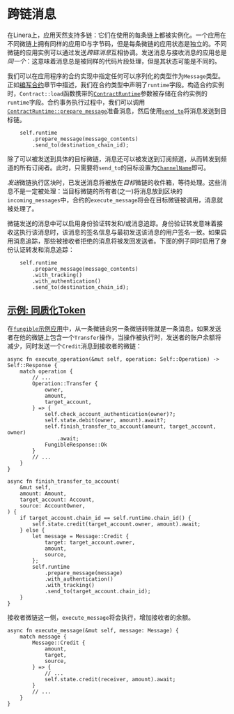 # 跨链消息

在Linera上，应用天然支持多链：它们在使用的每条链上都被实例化。一个应用在不同微链上拥有同样的应用ID与字节码，但是每条微链的应用状态是独立的。不同微链的应用实例可以通过发送*跨链消息*互相协调。发送消息与接收消息的应用总是*同一个*：这意味着消息总是被同样的代码片段处理，但是其状态可能是不同的。

我们可以在应用程序的合约实现中指定任何可以序列化的类型作为`Message`类型。正如[编写合约](./contract.md)章节中描述，我们在合约类型中声明了`runtime`字段。构造合约实例时，`Contract::load`函数携带的[`ContractRuntime`](https://docs.rs/linera-sdk/latest/linera_sdk/struct.ContractRuntime.html)参数被存储在合约实例的`runtime`字段。合约事务执行过程中，我们可以调用[`ContractRuntime::prepare_message`](https://docs.rs/linera-sdk/latest/linera_sdk/struct.ContractRuntime.html#prepare_message)准备消息，然后使用[`send_to`](https://docs.rs/linera-sdk/latest/linera_sdk/struct.MessageBuilder.html#send_to)将消息发送到目标链。

```rust,ignore
    self.runtime
        .prepare_message(message_contents)
        .send_to(destination_chain_id);
```

除了可以被发送到具体的目标微链，消息还可以被发送到订阅频道，从而转发到频道的所有订阅者。此时，只需要将`send_to`的目标设置为[`ChannelName`](https://docs.rs/linera-base/latest/linera_base/identifiers/struct.ChannelName.html)即可。

*发送*微链执行区块时，已发送消息将被放在*目标*微链的收件箱，等待处理。这些消息不是一定被处理：当目标微链的所有者(之一)将消息放到区块的`incoming_messages`中，合约的`execute_message`将会在目标微链被调用，消息就被处理了。

微链发送的消息中可以启用身份验证转发和/或消息追踪。身份验证转发意味着接收这执行该消息时，该消息的签名信息与最初发送该消息的用户签名一致。如果启用消息追踪，那些被接收者拒绝的消息将被发回发送者。下面的例子同时启用了身份认证转发和消息追踪：

```rust,ignore
    self.runtime
        .prepare_message(message_contents)
        .with_tracking()
        .with_authentication()
        .send_to(destination_chain_id);
```

## [示例: 同质化Token](https://linera-dev.respeer.ai/#/zh_CN/sdk/messages?id=example-fungible-token)

在[`fungible`示例应用](https://github.com/linera-io/linera-protocol/tree/main/examples/fungible)中，从一条微链向另一条微链转账就是一条消息。如果发送者在他的微链上包含一个`Transfer`操作，当操作被执行时，发送者的账户余额将减少，同时发送一个`Credit`消息到接收者的微链：

```rust,ignore
async fn execute_operation(&mut self, operation: Self::Operation) -> Self::Response {
    match operation {
        // ...
        Operation::Transfer {
            owner,
            amount,
            target_account,
        } => {
            self.check_account_authentication(owner)?;
            self.state.debit(owner, amount).await?;
            self.finish_transfer_to_account(amount, target_account, owner)
                .await;
            FungibleResponse::Ok
        }
        // ...
    }
}

async fn finish_transfer_to_account(
    &mut self,
    amount: Amount,
    target_account: Account,
    source: AccountOwner,
) {
    if target_account.chain_id == self.runtime.chain_id() {
        self.state.credit(target_account.owner, amount).await;
    } else {
        let message = Message::Credit {
            target: target_account.owner,
            amount,
            source,
        };
        self.runtime
            .prepare_message(message)
            .with_authentication()
            .with_tracking()
            .send_to(target_account.chain_id);
    }
}
```

接收者微链这一侧，`execute_message`将会执行，增加接收者的余额。

```rust,ignore
async fn execute_message(&mut self, message: Message) {
    match message {
        Message::Credit {
            amount,
            target,
            source,
        } => {
            // ...
            self.state.credit(receiver, amount).await;
        }
        // ...
    }
}
```

